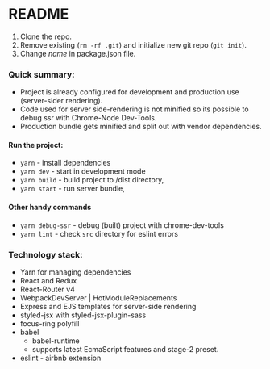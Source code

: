# README #

1. Clone the repo.
2. Remove existing (`rm -rf .git`) and initialize new git repo (`git init`).
3. Change *name* in package.json file.

### Quick summary: ###

* Project is already configured for development and production use (server-sider rendering).
* Code used for server side-rendering is not minified so its possible to debug ssr with Chrome-Node Dev-Tools.
* Production bundle gets minified and split out with vendor dependencies.

#### Run the project:
* `yarn` - install dependencies
* `yarn dev` - start in development mode
* `yarn build` - build project to /dist directory,
* `yarn start` - run server bundle,

#### Other handy commands
* `yarn debug-ssr` - debug (built) project with chrome-dev-tools
* `yarn lint` - check `src` directory for eslint errors

### Technology stack: ###
* Yarn for managing dependencies
* React and Redux
* React-Router v4
* WebpackDevServer | HotModuleReplacements
* Express and EJS templates for server-side rendering 
* styled-jsx with styled-jsx-plugin-sass
* focus-ring polyfill
* babel
    * babel-runtime
    * supports latest EcmaScript features and stage-2 preset.
* eslint - airbnb extension
